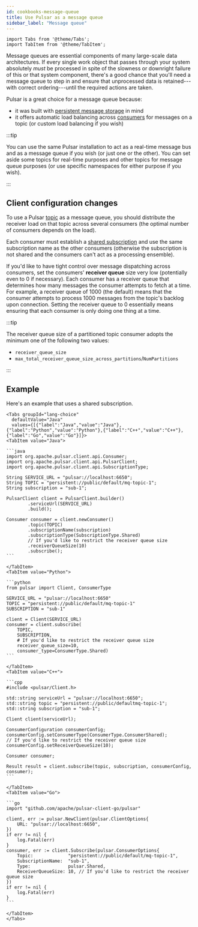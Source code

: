 ```yaml
---
id: cookbooks-message-queue
title: Use Pulsar as a message queue
sidebar_label: "Message queue"
---
```


````mdx-code-block
import Tabs from '@theme/Tabs';
import TabItem from '@theme/TabItem';
````

Message queues are essential components of many large-scale data architectures. If every single work object that passes through your system absolutely *must* be processed in spite of the slowness or downright failure of this or that system component, there's a good chance that you'll need a message queue to step in and ensure that unprocessed data is retained---with correct ordering---until the required actions are taken.

Pulsar is a great choice for a message queue because:

* it was built with [persistent message storage](concepts-architecture-overview.md#persistent-storage) in mind
* it offers automatic load balancing across [consumers](reference-terminology.md#consumer) for messages on a topic (or custom load balancing if you wish)

:::tip

You can use the same Pulsar installation to act as a real-time message bus and as a message queue if you wish (or just one or the other). You can set aside some topics for real-time purposes and other topics for message queue purposes (or use specific namespaces for either purpose if you wish).

:::

## Client configuration changes

To use a Pulsar [topic](reference-terminology.md#topic) as a message queue, you should distribute the receiver load on that topic across several consumers (the optimal number of consumers depends on the load). 

Each consumer must establish a [shared subscription](concepts-messaging.md#shared) and use the same subscription name as the other consumers (otherwise the subscription is not shared and the consumers can't act as a processing ensemble).

If you'd like to have tight control over message dispatching across consumers, set the consumers' **receiver queue** size very low (potentially even to 0 if necessary). Each consumer has a receiver queue that determines how many messages the consumer attempts to fetch at a time. For example, a receiver queue of 1000 (the default) means that the consumer attempts to process 1000 messages from the topic's backlog upon connection. Setting the receiver queue to 0 essentially means ensuring that each consumer is only doing one thing at a time.

:::tip

The receiver queue size of a partitioned topic consumer adopts the minimum one of the following two values:
* `receiver_queue_size`
* `max_total_receiver_queue_size_across_partitions`/`NumPartitions`

:::

## Example

Here's an example that uses a shared subscription.

````mdx-code-block
<Tabs groupId="lang-choice"
  defaultValue="Java"
  values={[{"label":"Java","value":"Java"},{"label":"Python","value":"Python"},{"label":"C++","value":"C++"},{"label":"Go","value":"Go"}]}>
<TabItem value="Java">

```java
import org.apache.pulsar.client.api.Consumer;
import org.apache.pulsar.client.api.PulsarClient;
import org.apache.pulsar.client.api.SubscriptionType;

String SERVICE_URL = "pulsar://localhost:6650";
String TOPIC = "persistent://public/default/mq-topic-1";
String subscription = "sub-1";

PulsarClient client = PulsarClient.builder()
        .serviceUrl(SERVICE_URL)
        .build();

Consumer consumer = client.newConsumer()
        .topic(TOPIC)
        .subscriptionName(subscription)
        .subscriptionType(SubscriptionType.Shared)
        // If you'd like to restrict the receiver queue size
        .receiverQueueSize(10)
        .subscribe();
```

</TabItem>
<TabItem value="Python">

```python
from pulsar import Client, ConsumerType

SERVICE_URL = "pulsar://localhost:6650"
TOPIC = "persistent://public/default/mq-topic-1"
SUBSCRIPTION = "sub-1"

client = Client(SERVICE_URL)
consumer = client.subscribe(
    TOPIC,
    SUBSCRIPTION,
    # If you'd like to restrict the receiver queue size
    receiver_queue_size=10,
    consumer_type=ConsumerType.Shared)
```

</TabItem>
<TabItem value="C++">

```cpp
#include <pulsar/Client.h>

std::string serviceUrl = "pulsar://localhost:6650";
std::string topic = "persistent://public/defaultmq-topic-1";
std::string subscription = "sub-1";

Client client(serviceUrl);

ConsumerConfiguration consumerConfig;
consumerConfig.setConsumerType(ConsumerType.ConsumerShared);
// If you'd like to restrict the receiver queue size
consumerConfig.setReceiverQueueSize(10);

Consumer consumer;

Result result = client.subscribe(topic, subscription, consumerConfig, consumer);
```

</TabItem>
<TabItem value="Go">

```go
import "github.com/apache/pulsar-client-go/pulsar"

client, err := pulsar.NewClient(pulsar.ClientOptions{
    URL: "pulsar://localhost:6650",
})
if err != nil {
    log.Fatal(err)
}
consumer, err := client.Subscribe(pulsar.ConsumerOptions{
    Topic:             "persistent://public/default/mq-topic-1",
    SubscriptionName:  "sub-1",
    Type:              pulsar.Shared,
    ReceiverQueueSize: 10, // If you'd like to restrict the receiver queue size
})
if err != nil {
    log.Fatal(err)
}
```

</TabItem>
</Tabs>
````